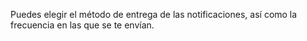 Puedes elegir el método de entrega de las notificaciones, así como la frecuencia en las que se te envían.
